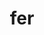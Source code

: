 ---
category: 3-letters
denotation: null
name: fer
reference_link: https://www.etymonline.com/word/fer
root_language: null
root_name: null
title: fer
type: free
word_sums:
- respelling: fer
  sum: 'Fer + '
---